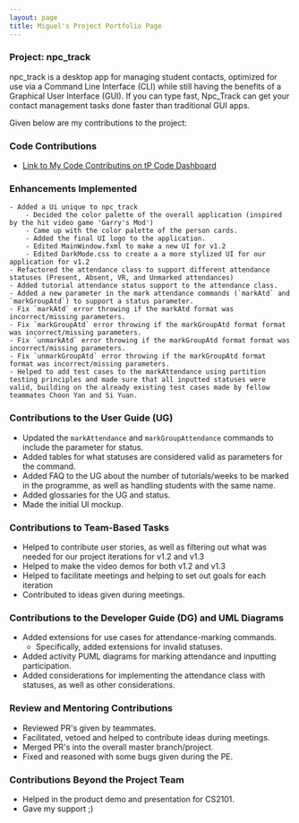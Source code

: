 ```yaml
---
layout: page
title: Miguel's Project Portfolio Page
---
```


### Project: npc_track

npc_track is a desktop app for managing student contacts, optimized for use via a Command Line Interface (CLI) while still
having the benefits of a Graphical User Interface (GUI). If you can type fast, Npc_Track can get your contact
management tasks done faster than traditional GUI apps.


Given below are my contributions to the project:

### Code Contributions
- [Link to My Code Contributins on tP Code Dashboard](https://nus-cs2103-ay2324s1.github.io/tp-dashboard/?search=jose%20miguel&sort=groupTitle&sortWithin=title&timeframe=commit&mergegroup=&groupSelect=groupByRepos&breakdown=true&checkedFileTypes=docs~functional-code~test-code&since=2023-09-22)

### Enhancements Implemented
	- Added a Ui unique to npc_track
		- Decided the color palette of the overall application (inspired by the hit video game 'Garry's Mod')
		- Came up with the color palette of the person cards.
		- Added the final UI logo to the application.
		- Edited MainWindow.fxml to make a new UI for v1.2
		- Edited DarkMode.css to create a a more stylized UI for our application for v1.2
	- Refactored the attendance class to support different attendance statuses (Present, Absent, VR, and Unmarked attendances)
	- Added tutorial attendance status support to the attendance class.
	- Added a new parameter in the mark attendance commands (`markAtd` and `markGroupAtd`) to support a status parameter.
	- Fix `markAtd` error throwing if the markAtd format was incorrect/missing parameters.
	- Fix `markGroupAtd` error throwing if the markGroupAtd format format was incorrect/missing parameters.
	- Fix `unmarkAtd` error throwing if the markGroupAtd format format was incorrect/missing parameters.
	- Fix `unmarkGroupAtd` error throwing if the markGroupAtd format format was incorrect/missing parameters.
	- Helped to add test cases to the markAttendance using partition testing principles and made sure that all inputted statuses were valid, building on the already existing test cases made by fellow teammates Choon Yan and Si Yuan.

### Contributions to the User Guide (UG)

- Updated the `markAttendance` and `markGroupAttendance` commands to include the parameter for status.
- Added tables for what statuses are considered valid as parameters for the command.
- Added FAQ to the UG about the number of tutorials/weeks to be marked in the programme, as well as handling students with the same name.
- Added glossaries for the UG and status.
- Made the initial UI mockup.

### Contributions to Team-Based Tasks

- Helped to contribute user stories, as well as filtering out what was needed for our project iterations for v1.2 and v1.3
- Helped to make the video demos for both v1.2 and v1.3
- Helped to facilitate meetings and helping to set out goals for each iteration
- Contributed to ideas given during meetings.

### Contributions to the Developer Guide (DG) and UML Diagrams
- Added extensions for use cases for attendance-marking commands.
	- Specifically, added extensions for invalid statuses.
- Added activity PUML diagrams for marking attendance and inputting participation.
- Added considerations for implementing the attendance class with statuses, as well as other considerations.

### Review and Mentoring Contributions

- Reviewed PR's given by teammates.
- Facilitated, vetoed and helped to contribute ideas during meetings.
- Merged PR's into the overall master branch/project.
- Fixed and reasoned with some bugs given during the PE.

### Contributions Beyond the Project Team

- Helped in the product demo and presentation for CS2101.
- Gave my support ;)


